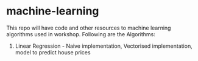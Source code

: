 # machine-learning
This repo will have code and other resources to machine learning algorithms used in workshop. Following are the Algorithms:

1. Linear Regression - Naive implementation, Vectorised implementation, model to predict house prices 
